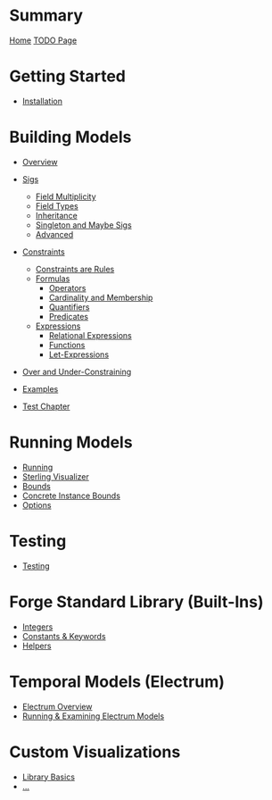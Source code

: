 # Summary

[Home](./home.md)
[TODO Page](./todo.md)

# Getting Started

- [Installation](./getting-started/installation.md)

# Building Models

- [Overview](building-models/overview.md)
- [Sigs](./building-models/sigs/sigs.md)
  - [Field Multiplicity](./building-models/sigs/multiplicity.md)
  - [Field Types](./building-models/sigs/sig-types.md)
  - [Inheritance](./building-models/sigs/inheritance.md)
  - [Singleton and Maybe Sigs](./building-models/sigs/singleton-maybe-sigs.md)
  - [Advanced](./building-models/sigs/advanced.md)
- [Constraints](building-models/constraints/constraints.md)

  - [Constraints are Rules](./building-models/constraints/constraints-are-rules.md)
  - [Formulas](building-models/constraints/formulas/formulas.md)
    - [Operators](building-models/constraints/formulas/operators.md)
    - [Cardinality and Membership](building-models/constraints/formulas/cardinality-membership.md)
    - [Quantifiers](building-models/constraints/formulas/quantifiers.md)
    - [Predicates](building-models/constraints/formulas/predicates.md)
  - [Expressions](building-models/constraints/expressions/expressions.md)
    - [Relational Expressions](building-models/constraints/expressions/relational-expressions.md)
    - [Functions](building-models/constraints/expressions/functions.md)
    - [Let-Expressions](building-models/constraints/expressions/let-expressions.md)

- [Over and Under-Constraining]()
- [Examples]()
- [Test Chapter]()
<!-- - [Examples](building-models/examples.md) -->

# Running Models

<!-- Running -->

- [Running](./running-models/running.md)
- [Sterling Visualizer](./running-models/sterling-visualizer.md)
- [Bounds](./running-models/bounds.md)
- [Concrete Instance Bounds](./running-models/concrete-instance-bounds.md)
- [Options](./running-models/options.md)

# Testing

- [Testing](./testing-chapter/testing.md)

# Forge Standard Library (Built-Ins)

- [Integers](./forge-standard-library/integers.md)
- [Constants & Keywords](./forge-standard-library/constants-and-keywords.md)
- [Helpers](./forge-standard-library/helpers.md)

# Temporal Models (Electrum)

- [Electrum Overview](./electrum/electrum-overview.md)
- [Running & Examining Electrum Models]()

# Custom Visualizations

- [Library Basics]()
- [...]()

<!-- # Work In Progress -->

<!-- Uncategorized -->

<!-- - [Electrum]() -->

<!-- - [Constants & Keywords]()
<!-- Built-Ins -->
<!-- - [Constants]()
- [Other built-in helpers]()
- [Integers]() -->

<!-- # Unsorted -->
